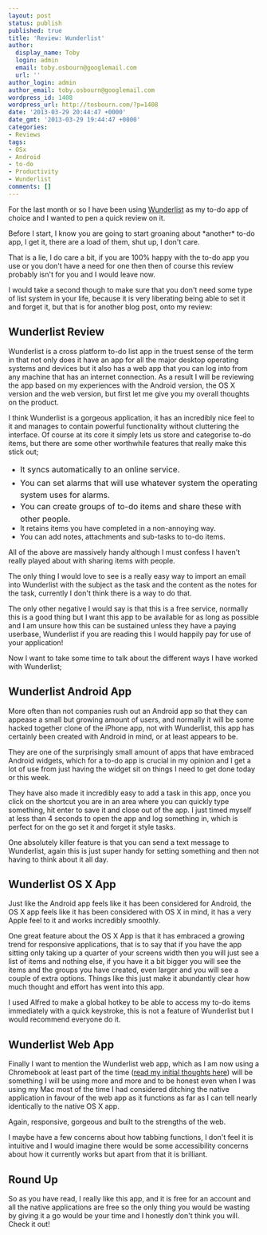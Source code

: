 ```yaml
---
layout: post
status: publish
published: true
title: 'Review: Wunderlist'
author:
  display_name: Toby
  login: admin
  email: toby.osbourn@googlemail.com
  url: ''
author_login: admin
author_email: toby.osbourn@googlemail.com
wordpress_id: 1408
wordpress_url: http://tosbourn.com/?p=1408
date: '2013-03-29 20:44:47 +0000'
date_gmt: '2013-03-29 19:44:47 +0000'
categories:
- Reviews
tags:
- OSx
- Android
- to-do
- Productivity
- Wunderlist
comments: []
---
```

<p>For the last month or so I have been using <a href="http://www.wunderlist.com">Wunderlist</a> as my to-do app of choice and I wanted to pen a quick review on it.</p>
<p>Before I start, I know you are going to start groaning about *another* to-do app, I get it, there are a load of them, shut up, I don't care.</p>
<p>That is a lie, I do care a bit, if you are 100% happy with the to-do app you use or you don't have a need for one then then of course this review probably isn't for you and I would leave now.</p>
<p>I would take a second though to make sure that you don't need some type of list system in your life, because it is very liberating being able to set it and forget it, but that is for another blog post, onto my review:</p>
<h2>Wunderlist Review</h2>
<p>Wunderlist is a cross platform to-do list app in the truest sense of the term in that not only does it have an app for all the major desktop operating systems and devices but it also has a web app that you can log into from any machine that has an internet connection. As a result I will be reviewing the app based on my experiences with the Android version, the OS X version and the web version, but first let me give you my overall thoughts on the product.</p>
<p>I think Wunderlist is a gorgeous application, it has an incredibly nice feel to it and manages to contain powerful functionality without cluttering the interface. Of course at its core it simply lets us store and categorise to-do items, but there are some other worthwhile features that really make this stick out;</p>
<ul>
<li><span style="line-height: 1.714285714; font-size: 1rem;">It syncs automatically to an online service.</span></li>
<li><span style="line-height: 1.714285714; font-size: 1rem;">You can set alarms that will use whatever system the operating system uses for alarms.</span></li>
<li><span style="line-height: 1.714285714; font-size: 1rem;">You can create groups of to-do items and share these with other people. </span></li>
<li>It retains items you have completed in a non-annoying way.</li>
<li>You can add notes, attachments and sub-tasks to to-do items.</li>
</ul>
<p>All of the above are massively handy although I must confess I haven't really played about with sharing items with people.</p>
<p>The only thing I would love to see is a really easy way to import an email into Wunderlist with the subject as the task and the content as the notes for the task, currently I don't think there is a way to do that.</p>
<p>The only other negative I would say is that this is a free service, normally this is a good thing but I want this app to be available for as long as possible and I am unsure how this can be sustained unless they have a paying userbase, Wunderlist if you are reading this I would happily pay for use of your application!</p>
<p>Now I want to take some time to talk about the different ways I have worked with Wunderlist;</p>
<h2>Wunderlist Android App</h2>
<p>More often than not companies rush out an Android app so that they can appease a small but growing amount of users, and normally it will be some hacked together clone of the iPhone app, not with Wunderlist, this app has certainly been created with Android in mind, or at least appears to be.</p>
<p>They are one of the surprisingly small amount of apps that have embraced Android widgets, which for a to-do app is crucial in my opinion and I get a lot of use from just having the widget sit on things I need to get done today or this week.</p>
<p>They have also made it incredibly easy to add a task in this app, once you click on the shortcut you are in an area where you can quickly type something, hit enter to save it and close out of the app. I just timed myself at less than 4 seconds to open the app and log something in, which is perfect for on the go set it and forget it style tasks.</p>
<p>One absolutely killer feature is that you can send a text message to Wunderlist, again this is just super handy for setting something and then not having to think about it all day.</p>
<h2>Wunderlist OS X App</h2>
<p>Just like the Android app feels like it has been considered for Android, the OS X app feels like it has been considered with OS X in mind, it has a very Apple feel to it and works incredibly smoothly.</p>
<p>One great feature about the OS X App is that it has embraced a growing trend for responsive applications, that is to say that if you have the app sitting only taking up a quarter of your screens width then you will just see a list of items and nothing else, if you have it a bit bigger you will see the items and the groups you have created, even larger and you will see a couple of extra options. Things like this just make it abundantly clear how much thought and effort has went into this app.</p>
<p>I used Alfred to make a global hotkey to be able to access my to-do items immediately with a quick keystroke, this is not a feature of Wunderlist but I would recommend everyone do it.</p>
<h2>Wunderlist Web App</h2>
<p>Finally I want to mention the Wunderlist web app, which as I am now using a Chromebook at least part of the time (<a title="My immediate impressions of the Samsung Chromebook" href="http://tosbourn.com/2013/03/chromeos/my-immediate-impressions-of-the-samsung-chromebook/">read my initial thoughts here</a>) will be something I will be using more and more and to be honest even when I was using my Mac most of the time I had considered ditching the native application in favour of the web app as it functions as far as I can tell nearly identically to the native OS X app.</p>
<p>Again, responsive, gorgeous and built to the strengths of the web.</p>
<p>I maybe have a few concerns about how tabbing functions, I don't feel it is intuitive and I would imagine there would be some accessibility concerns about how it currently works but apart from that it is brilliant.</p>
<h2>Round Up</h2>
<p>So as you have read, I really like this app, and it is free for an account and all the native applications are free so the only thing you would be wasting by giving it a go would be your time and I honestly don't think you will. Check it out!</p>
